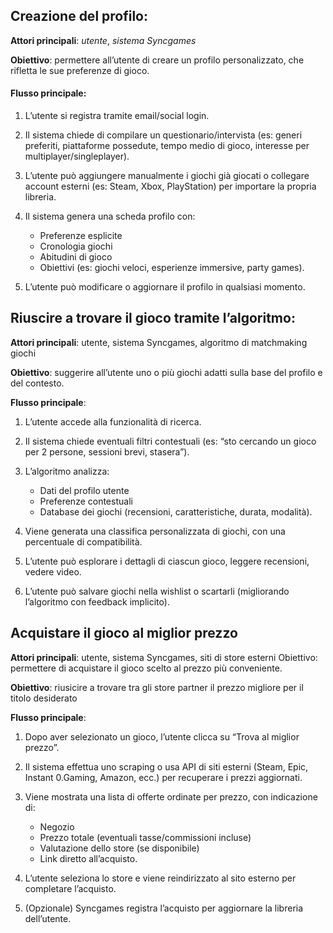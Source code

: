 ## Creazione del profilo:

**Attori principali**: *utente*, *sistema Syncgames*

**Obiettivo**: permettere all’utente di creare un profilo personalizzato, che rifletta le sue preferenze di gioco.

#### Flusso principale:

1. L’utente si registra tramite email/social login.
2. Il sistema chiede di compilare un questionario/intervista (es: generi preferiti, piattaforme possedute, tempo medio di gioco, interesse per multiplayer/singleplayer).
3. L’utente può aggiungere manualmente i giochi già giocati o collegare account esterni (es: Steam, Xbox, PlayStation) per importare la propria libreria.
4. Il sistema genera una scheda profilo con:

    * Preferenze esplicite
    * Cronologia giochi
    * Abitudini di gioco
    * Obiettivi (es: giochi veloci, esperienze immersive, party games).

5. L’utente può modificare o aggiornare il profilo in qualsiasi momento.

## Riuscire a trovare il gioco tramite l’algoritmo:

**Attori principali**: utente, sistema Syncgames, algoritmo di matchmaking giochi

**Obiettivo**: suggerire all’utente uno o più giochi adatti sulla base del profilo e del contesto.

**Flusso principale**: 
1. L’utente accede alla funzionalità di ricerca.
2. Il sistema chiede eventuali filtri contestuali (es: “sto cercando un gioco per 2 persone, sessioni brevi, stasera”).
3. L’algoritmo analizza:
    * Dati del profilo utente
    * Preferenze contestuali
    * Database dei giochi (recensioni, caratteristiche, durata, modalità).

4. Viene generata una classifica personalizzata di giochi, con una percentuale di compatibilità.
5. L’utente può esplorare i dettagli di ciascun gioco, leggere recensioni, vedere video.
6. L’utente può salvare giochi nella wishlist o scartarli (migliorando l’algoritmo con feedback implicito).

## Acquistare il gioco al miglior prezzo

**Attori principali**: utente, sistema Syncgames, siti di store esterni Obiettivo: permettere di acquistare il gioco scelto al prezzo più conveniente.

**Obiettivo**: riusicire a trovare tra gli store partner il prezzo migliore per il titolo desiderato

**Flusso principale**:

1. Dopo aver selezionato un gioco, l’utente clicca su “Trova al miglior prezzo”.
2. Il sistema effettua uno scraping o usa API di siti esterni (Steam, Epic, Instant 0.Gaming, Amazon, ecc.) per recuperare i prezzi aggiornati.
3. Viene mostrata una lista di offerte ordinate per prezzo, con indicazione di:

    * Negozio
    * Prezzo totale (eventuali tasse/commissioni incluse)
    * Valutazione dello store (se disponibile)
    * Link diretto all’acquisto.

4. L’utente seleziona lo store e viene reindirizzato al sito esterno per completare l’acquisto.
5. (Opzionale) Syncgames registra l’acquisto per aggiornare la libreria dell’utente.